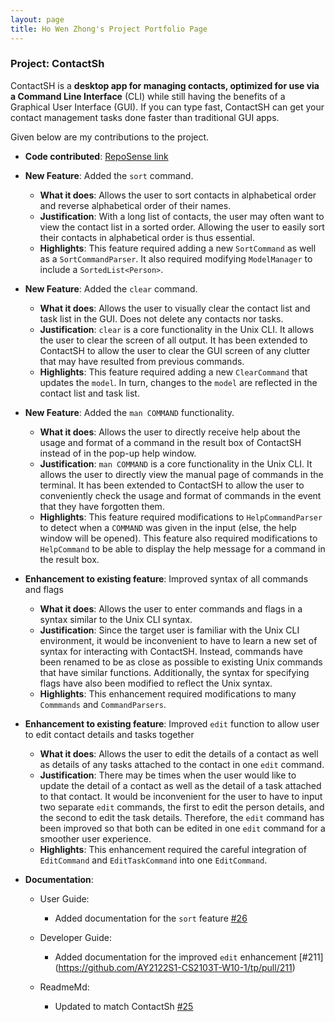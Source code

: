 ```yaml
---
layout: page
title: Ho Wen Zhong's Project Portfolio Page
---
```


### Project: ContactSh

ContactSH is a **desktop app for managing contacts, optimized for use via a Command Line Interface** (CLI) while still
having the benefits of a Graphical User Interface (GUI). If you can type fast, ContactSH can get your contact management
tasks done faster than traditional GUI apps.

Given below are my contributions to the project.

* **Code contributed**: [RepoSense link](https://nus-cs2103-ay2122s1.github.io/tp-dashboard/?search=wz27&sort=groupTitle&sortWithin=title&timeframe=commit&mergegroup=&groupSelect=groupByRepos&breakdown=true&checkedFileTypes=docs~functional-code~test-code~other&since=2021-09-17)

* **New Feature**: Added the `sort` command.
    * **What it does**: Allows the user to sort contacts in alphabetical order and reverse alphabetical order of their
      names.
    * **Justification**: With a long list of contacts, the user may often want to view the contact list in a sorted
    order. Allowing the user to easily sort their contacts in alphabetical order is thus essential.
    * **Highlights**: This feature required adding a new `SortCommand` as well as a `SortCommandParser`. It also
    required modifying `ModelManager` to include a `SortedList<Person>`.
      
* **New Feature**: Added the `clear` command.
    * **What it does**: Allows the user to visually clear the contact list and task list in the GUI. Does not delete any
      contacts nor tasks.
    * **Justification**: `clear` is a core functionality in the Unix CLI. It allows the user to clear the screen of all
    output. It has been extended to ContactSH to allow the user to clear the GUI screen of any clutter that may have
      resulted from previous commands.
    * **Highlights**: This feature required adding a new `ClearCommand` that updates the `model`. In turn, changes to
    the `model` are reflected in the contact list and task list.
      
* **New Feature**: Added the `man COMMAND` functionality.
    * **What it does**: Allows the user to directly receive help about the usage and format of a command in the result
    box of ContactSH instead of in the pop-up help window.
    * **Justification**: `man COMMAND` is a core functionality in the Unix CLI. It allows the user to directly view the
    manual page of commands in the terminal. It has been extended to ContactSH to allow the user to conveniently check
      the usage and format of commands in the event that they have forgotten them.
    * **Highlights**: This feature required modifications to `HelpCommandParser` to detect when a `COMMAND` was given
    in the input (else, the help window will be opened). This feature also required modifications to `HelpCommand` to
      be able to display the help message for a command in the result box.

* **Enhancement to existing feature**: Improved syntax of all commands and flags
    * **What it does**: Allows the user to enter commands and flags in a syntax similar to the Unix CLI syntax.
    * **Justification**: Since the target user is familiar with the Unix CLI environment, it would be inconvenient
    to have to learn a new set of syntax for interacting with ContactSH. Instead, commands have been renamed to be as
      close as possible to existing Unix commands that have similar functions. Additionally, the syntax for specifying
      flags have also been modified to reflect the Unix syntax.
    * **Highlights**: This enhancement required modifications to many `Commmands` and `CommandParsers`.

* **Enhancement to existing feature**: Improved `edit` function to allow user to edit contact details and tasks
  together
    * **What it does**: Allows the user to edit the details of a contact as well as details of any tasks attached to
    the contact in one `edit` command.
    * **Justification**: There may be times when the user would like to update the detail of a contact as well as the
    detail of a task attached to that contact. It would be inconvenient for the user to have to input two separate
      `edit` commands, the first to edit the person details, and the second to edit the task details. Therefore, the
      `edit` command has been improved so that both can be edited in one `edit` command for a smoother user experience.
    * **Highlights**: This enhancement required the careful integration of `EditCommand` and `EditTaskCommand` into one
    `EditCommand`.
  
* **Documentation**:
    * User Guide:
        * Added documentation for the `sort` feature [\#26](https://github.com/AY2122S1-CS2103T-W10-1/tp/pull/26)
    
    * Developer Guide:
        * Added documentation for the improved `edit` enhancement [\#211] 
          (https://github.com/AY2122S1-CS2103T-W10-1/tp/pull/211)

    * ReadmeMd:
        * Updated to match ContactSh [\#25](https://github.com/AY2122S1-CS2103T-W10-1/tp/pull/25)

